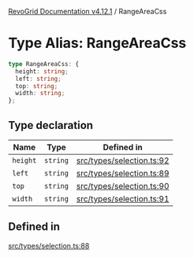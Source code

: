 [RevoGrid Documentation v4.12.1](README.md) / RangeAreaCss

# Type Alias: RangeAreaCss

```ts
type RangeAreaCss: {
  height: string;
  left: string;
  top: string;
  width: string;
};
```

## Type declaration

| Name | Type | Defined in |
| ------ | ------ | ------ |
| `height` | `string` | [src/types/selection.ts:92](https://github.com/revolist/revogrid/blob/d509c0063a76a472726c991b21f1c163442771b4/src/types/selection.ts#L92) |
| `left` | `string` | [src/types/selection.ts:89](https://github.com/revolist/revogrid/blob/d509c0063a76a472726c991b21f1c163442771b4/src/types/selection.ts#L89) |
| `top` | `string` | [src/types/selection.ts:90](https://github.com/revolist/revogrid/blob/d509c0063a76a472726c991b21f1c163442771b4/src/types/selection.ts#L90) |
| `width` | `string` | [src/types/selection.ts:91](https://github.com/revolist/revogrid/blob/d509c0063a76a472726c991b21f1c163442771b4/src/types/selection.ts#L91) |

## Defined in

[src/types/selection.ts:88](https://github.com/revolist/revogrid/blob/d509c0063a76a472726c991b21f1c163442771b4/src/types/selection.ts#L88)
